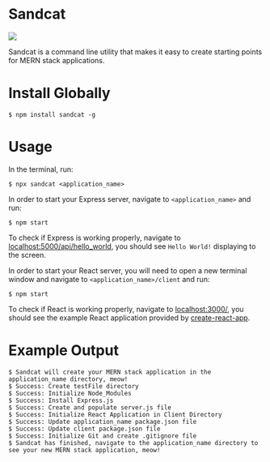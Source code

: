 # Sandcat

<a href="https://www.npmjs.com/package/sandcat" target="_blank"><img src="https://img.shields.io/npm/v/sandcat" /></a>

Sandcat is a command line utility that makes it easy to create starting points for MERN stack applications.

# Install Globally
```
$ npm install sandcat -g
```

# Usage

In the terminal, run:
```
$ npx sandcat <application_name>
```

In order to start your Express server, navigate to `<application_name>` and run:
```
$ npm start
```
To check if Express is working properly, navigate to [localhost:5000/api/hello_world](http://localhost:5000/api/hello_world), you should see `Hello World!` displaying to the screen.

In order to start your React server, you will need to open a new terminal window and navigate to `<application_name>/client` and run:
```
$ npm start
```
To check if React is working properly, navigate to [localhost:3000/](http://localhost:3000/), you should see the example React application provided by [create-react-app](https://www.npmjs.com/package/create-react-app).

# Example Output
```
$ Sandcat will create your MERN stack application in the application_name directory, meow!
$ Success: Create testFile directory
$ Success: Initialize Node_Modules
$ Success: Install Express.js
$ Success: Create and populate server.js file
$ Success: Initialize React Application in Client Directory
$ Success: Update application_name package.json file
$ Success: Update client package.json file
$ Success: Initialize Git and create .gitignore file
$ Sandcat has finished, navigate to the application_name directory to see your new MERN stack application, meow!
```
